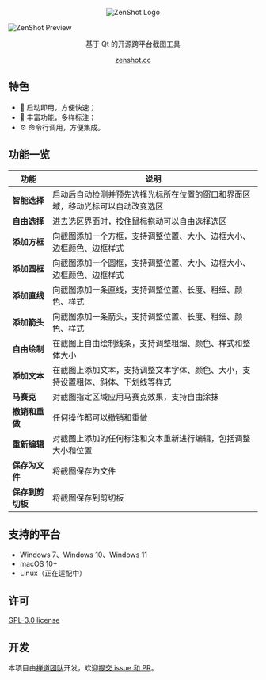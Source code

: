 <p align="center">
  <img src="https://raw.githubusercontent.com/easysoft/zenshot/master/assets/zenshot_logo.png" alt="ZenShot Logo" />
</p>

![ZenShot Preview](https://raw.githubusercontent.com/easysoft/zenshot/master/assets/zenshot_preview.png)

<p align="center">基于 Qt 的开源跨平台截图工具</p>

<p align="center"><a href="https://zenshot.cc" target="_blank">zenshot.cc</a></p>

## 特色

* 🚀 启动即用，方便快速；
* 🪩 丰富功能，多样标注；
* ⚙️ 命令行调用，方便集成。

## 功能一览

| 功能             | 说明                                                         |
| ---------------- | ------------------------------------------------------------ |
| **智能选择**     | 启动后自动检测并预先选择光标所在位置的窗口和界面区域，移动光标可以自动改变选区 |
| **自由选择**     | 进去选区界面时，按住鼠标拖动可以自由选择选区                 |
| **添加方框**     | 向截图添加一个方框，支持调整位置、大小、边框大小、边框颜色、边框样式 |
| **添加圆框**     | 向截图添加一个圆框，支持调整位置、大小、边框大小、边框颜色、边框样式 |
| **添加直线**     | 向截图添加一条直线，支持调整位置、长度、粗细、颜色、样式     |
| **添加箭头**     | 向截图添加一条箭头，支持调整位置、长度、粗细、颜色、样式     |
| **自由绘制**     | 在截图上自由绘制线条，支持调整粗细、颜色、样式和整体大小     |
| **添加文本**     | 在截图上添加文本，支持调整文本字体、颜色、大小，支持设置粗体、斜体、下划线等样式 |
| **马赛克**       | 对截图指定区域应用马赛克效果，支持自由涂抹                   |
| **撤销和重做**   | 任何操作都可以撤销和重做                                     |
| **重新编辑**     | 对截图上添加的任何标注和文本重新进行编辑，包括调整大小和位置 |
| **保存为文件**   | 将截图保存为文件                                             |
| **保存到剪切板** | 将截图保存到剪切板                                           |

## 支持的平台

* Windows 7、Windows 10、Windows 11
* macOS 10+
* Linux（正在适配中）

## 许可

[GPL-3.0 license](https://github.com/easysoft/zenshot/blob/main/COPYING)

## 开发

本项目由[禅道团队](https://www.zentao.net/)开发，欢迎[提交 issue 和 PR](https://github.com/easysoft/zenshot/issues)。
